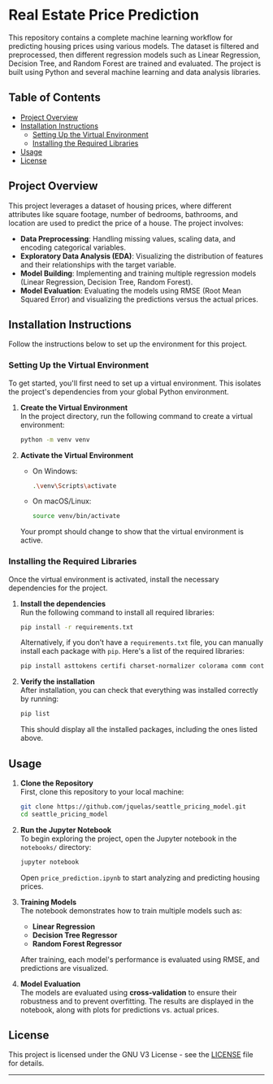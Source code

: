 # Real Estate Price Prediction

This repository contains a complete machine learning workflow for predicting housing prices using various models. The dataset is filtered and preprocessed, then different regression models such as Linear Regression, Decision Tree, and Random Forest are trained and evaluated. The project is built using Python and several machine learning and data analysis libraries.

## Table of Contents

- [Project Overview](#project-overview)
- [Installation Instructions](#installation-instructions)
  - [Setting Up the Virtual Environment](#setting-up-the-virtual-environment)
  - [Installing the Required Libraries](#installing-the-required-libraries)
- [Usage](#usage)
- [License](#license)

## Project Overview

This project leverages a dataset of housing prices, where different attributes like square footage, number of bedrooms, bathrooms, and location are used to predict the price of a house. The project involves:

- **Data Preprocessing**: Handling missing values, scaling data, and encoding categorical variables.
- **Exploratory Data Analysis (EDA)**: Visualizing the distribution of features and their relationships with the target variable.
- **Model Building**: Implementing and training multiple regression models (Linear Regression, Decision Tree, Random Forest).
- **Model Evaluation**: Evaluating the models using RMSE (Root Mean Squared Error) and visualizing the predictions versus the actual prices.

## Installation Instructions

Follow the instructions below to set up the environment for this project.

### Setting Up the Virtual Environment

To get started, you'll first need to set up a virtual environment. This isolates the project's dependencies from your global Python environment.

1. **Create the Virtual Environment**  
   In the project directory, run the following command to create a virtual environment:

   ```bash
   python -m venv venv
   ```

2. **Activate the Virtual Environment**  
   - On Windows:
     ```bash
     .\venv\Scripts\activate
     ```
   - On macOS/Linux:
     ```bash
     source venv/bin/activate
     ```

   Your prompt should change to show that the virtual environment is active.

### Installing the Required Libraries

Once the virtual environment is activated, install the necessary dependencies for the project.

1. **Install the dependencies**  
   Run the following command to install all required libraries:

   ```bash
   pip install -r requirements.txt
   ```

   Alternatively, if you don’t have a `requirements.txt` file, you can manually install each package with `pip`. Here's a list of the required libraries:

   ```bash
   pip install asttokens certifi charset-normalizer colorama comm contourpy cycler debugpy decorator executing fonttools geographiclib geopy idna ipykernel ipython ipython_pygments_lexers jedi joblib jupyter_client jupyter_core kagglehub kiwisolver matplotlib matplotlib-inline nest-asyncio numpy packaging pandas parso pillow pip platformdirs prompt_toolkit psutil pure_eval Pygments pyparsing python-dateutil pytz pywin32 PyYAML pyzmq requests scikit-learn scipy seaborn setuptools six stack-data threadpoolctl tornado tqdm traitlets typing_extensions tzdata urllib3 wcwidth wheel
   ```

2. **Verify the installation**  
   After installation, you can check that everything was installed correctly by running:

   ```bash
   pip list
   ```

   This should display all the installed packages, including the ones listed above.

## Usage

1. **Clone the Repository**  
   First, clone this repository to your local machine:

   ```bash
   git clone https://github.com/jquelas/seattle_pricing_model.git
   cd seattle_pricing_model
   ```

2. **Run the Jupyter Notebook**  
   To begin exploring the project, open the Jupyter notebook in the `notebooks/` directory:

   ```bash
   jupyter notebook
   ```

   Open `price_prediction.ipynb` to start analyzing and predicting housing prices.

3. **Training Models**  
   The notebook demonstrates how to train multiple models such as:
   - **Linear Regression**
   - **Decision Tree Regressor**
   - **Random Forest Regressor**

   After training, each model's performance is evaluated using RMSE, and predictions are visualized.

4. **Model Evaluation**  
   The models are evaluated using **cross-validation** to ensure their robustness and to prevent overfitting. The results are displayed in the notebook, along with plots for predictions vs. actual prices.

## License

This project is licensed under the GNU V3 License - see the [LICENSE](LICENSE) file for details.

---